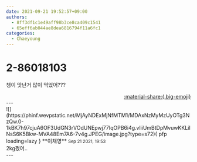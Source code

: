 ```yaml
---
date: 2021-09-21 19:52:57+09:00
authors:
  - 8ff3df1c1e49aff98b3ce8ca409c1541
  - 65eff6ab044ae8dea6816794f11a6fc1
categories:
  - Chaeyoung
---
```


# 2-86018103

<div class="post-container" markdown="1">
<div class="content-container md-sidebar__scrollwrap" markdown="1">

챙이 맛난거 많이 먹었어???

</div>
</div>

<div style="text-align: right;" markdown="1">
<a href="https://weverse.io/fromis9/fanpost/2-86018103" style="text-align: right;">:material-share:{.big-emoji}</a>
</div>
---

<div class="comments-container md-sidebar__scrollwrap" markdown="1">
<div class="comment" markdown="1">
<div class='id-container' markdown="1">
![](https://phinf.wevpstatic.net/MjAyNDExMjNfMTM1/MDAxNzMyMzUyOTg3NzQw.0-1kBK7h97cjuA6OF3UdGN3rVOdUNEpwj77IqOPB6i4g.vliiUmBtDpMvuwKKLiINsS6K5Bkw-MVA48Em7A6-7v4g.JPEG/image.jpg?type=s72){ pfp loading=lazy }
**<span class="artist">이채영</span>** <small>Sep 21 2021, 19:53</small><br>
</div>
<div class='comment-body' markdown="1">
2kg쪘어..
</div>
</div>
</div>
---
